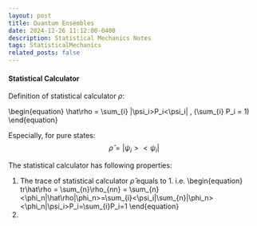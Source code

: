 ```yaml
---
layout: post
title: Quantum Ensembles
date: 2024-12-26 11:12:00-0400
description: Statistical Mechanics Notes 
tags: StatisticalMechanics
related_posts: false
---
```


#### Statistical Calculator
Definition of statistical calculator $\rho$:

\begin{equation}
\hat\rho = \sum_{i} |\psi_i>P_i<\psi_i| , (\sum_{i} P_i = 1)
\end{equation}

Especially, for pure states:
$$
\hat\rho = |\psi_i><\psi_i|
$$

The statistical calculator has following properties:
1. The trace of statistical calculator $\hat\rho$ equals to 1. i.e.
\begin{equation}
tr\hat\rho = \sum_{n}\rho_{nn} = \sum_{n}<\phi_n|\hat\rho|\phi_n>=\sum_{i}<\psi_i|\sum_{n}|\phi_n><\phi_n|\psi_i>P_i=\sum_{i}P_i=1
\end{equation}
3. 
